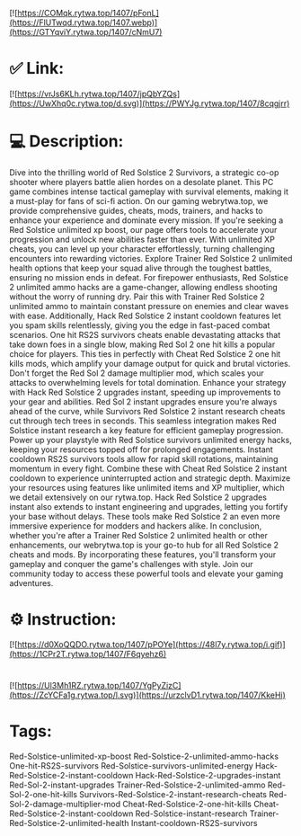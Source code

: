 [![https://COMqk.rytwa.top/1407/pFonL](https://FlUTwqd.rytwa.top/1407.webp)](https://GTYqviY.rytwa.top/1407/cNmU7)
# ✅ Link:
[![https://vrJs6KLh.rytwa.top/1407/jpQbYZQs](https://UwXhq0c.rytwa.top/d.svg)](https://PWYJg.rytwa.top/1407/8cqgjrr)
# 💻 Description:
Dive into the thrilling world of Red Solstice 2 Survivors, a strategic co-op shooter where players battle alien hordes on a desolate planet. This PC game combines intense tactical gameplay with survival elements, making it a must-play for fans of sci-fi action. On our gaming webrytwa.top, we provide comprehensive guides, cheats, mods, trainers, and hacks to enhance your experience and dominate every mission.
If you're seeking a Red Solstice unlimited xp boost, our page offers tools to accelerate your progression and unlock new abilities faster than ever. With unlimited XP cheats, you can level up your character effortlessly, turning challenging encounters into rewarding victories. Explore Trainer Red Solstice 2 unlimited health options that keep your squad alive through the toughest battles, ensuring no mission ends in defeat.
For firepower enthusiasts, Red Solstice 2 unlimited ammo hacks are a game-changer, allowing endless shooting without the worry of running dry. Pair this with Trainer Red Solstice 2 unlimited ammo to maintain constant pressure on enemies and clear waves with ease. Additionally, Hack Red Solstice 2 instant cooldown features let you spam skills relentlessly, giving you the edge in fast-paced combat scenarios.
One hit RS2S survivors cheats enable devastating attacks that take down foes in a single blow, making Red Sol 2 one hit kills a popular choice for players. This ties in perfectly with Cheat Red Solstice 2 one hit kills mods, which amplify your damage output for quick and brutal victories. Don't forget the Red Sol 2 damage multiplier mod, which scales your attacks to overwhelming levels for total domination.
Enhance your strategy with Hack Red Solstice 2 upgrades instant, speeding up improvements to your gear and abilities. Red Sol 2 instant upgrades ensure you're always ahead of the curve, while Survivors Red Solstice 2 instant research cheats cut through tech trees in seconds. This seamless integration makes Red Solstice instant research a key feature for efficient gameplay progression.
Power up your playstyle with Red Solstice survivors unlimited energy hacks, keeping your resources topped off for prolonged engagements. Instant cooldown RS2S survivors tools allow for rapid skill rotations, maintaining momentum in every fight. Combine these with Cheat Red Solstice 2 instant cooldown to experience uninterrupted action and strategic depth.
Maximize your resources using features like unlimited items and XP multiplier, which we detail extensively on our rytwa.top. Hack Red Solstice 2 upgrades instant also extends to instant engineering and upgrades, letting you fortify your base without delays. These tools make Red Solstice 2 an even more immersive experience for modders and hackers alike.
In conclusion, whether you're after a Trainer Red Solstice 2 unlimited health or other enhancements, our webrytwa.top is your go-to hub for all Red Solstice 2 cheats and mods. By incorporating these features, you'll transform your gameplay and conquer the game's challenges with style. Join our community today to access these powerful tools and elevate your gaming adventures.

# ⚙️ Instruction:
[![https://d0XoQQDO.rytwa.top/1407/pPOYe](https://48l7y.rytwa.top/i.gif)](https://1CPr2T.rytwa.top/1407/F6qyehz6)
#
[![https://Ul3Mh1RZ.rytwa.top/1407/YgPyZizC](https://ZcYCFa1g.rytwa.top/l.svg)](https://urzclvD1.rytwa.top/1407/KkeHi)
# Tags:
Red-Solstice-unlimited-xp-boost Red-Solstice-2-unlimited-ammo-hacks One-hit-RS2S-survivors Red-Solstice-survivors-unlimited-energy Hack-Red-Solstice-2-instant-cooldown Hack-Red-Solstice-2-upgrades-instant Red-Sol-2-instant-upgrades Trainer-Red-Solstice-2-unlimited-ammo Red-Sol-2-one-hit-kills Survivors-Red-Solstice-2-instant-research-cheats Red-Sol-2-damage-multiplier-mod Cheat-Red-Solstice-2-one-hit-kills Cheat-Red-Solstice-2-instant-cooldown Red-Solstice-instant-research Trainer-Red-Solstice-2-unlimited-health Instant-cooldown-RS2S-survivors





